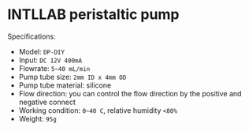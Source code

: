 # INTLLAB peristaltic pump

Specifications:

* Model: `DP-DIY`
* Input: `DC 12V 400mA`
* Flowrate: `5~40 mL/min`
* Pump tube size: `2mm ID x 4mm OD`
* Pump tube material: silicone
* Flow direction: you can control the flow direction by the positive and negative connect
* Working condition: `0~40 C`, relative humidity `<80%`
* Weight: `95g`

